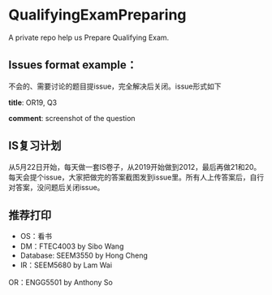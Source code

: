 # QualifyingExamPreparing
A private repo help us Prepare Qualifying Exam.

## Issues format example：
不会的、需要讨论的题目提issue，完全解决后关闭。issue形式如下

**title**: OR19, Q3

**comment**: screenshot of the question

## IS复习计划
从5月22日开始，每天做一套IS卷子，从2019开始做到2012，最后再做21和20。每天会提个issue，大家把做完的答案截图发到issue里。所有人上传答案后，自行对答案，没问题后关闭issue。


## 推荐打印
- OS：看书
- DM：FTEC4003 by Sibo Wang
- Database: SEEM3550 by Hong Cheng
- IR：SEEM5680 by Lam Wai

OR：ENGG5501 by Anthony So
